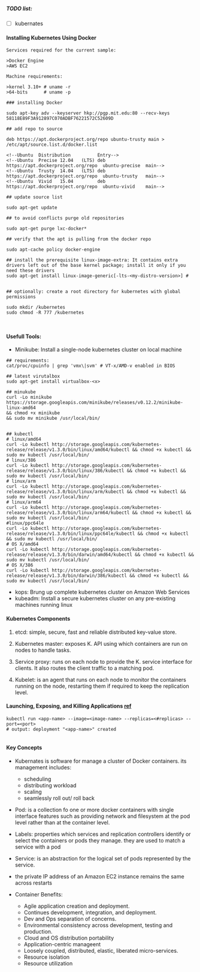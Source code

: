 
##### TODO list:


* [ ] kubernates


#### Installing Kubernetes Using Docker

```
Services required for the current sample:

>Docker Engine
>AWS EC2

Machine requirements:

>kernel 3.10+ # uname -r
>64-bits      # uname -p

### installing Docker

sudo apt-key adv --keyserver hkp://pgp.mit.edu:80 --recv-keys 58118E89F3A912897C070ADBF76221572C52609D

## add repo to source

deb	https://apt.dockerproject.org/repo ubuntu-trusty main > /etc/apt/source.list.d/docker.list

<!--Ubuntu	Distribution          Entry-->
<!--Ubuntu	Precise	12.04	(LTS) deb	https://apt.dockerproject.org/repo	ubuntu-precise	main-->
<!--Ubuntu	Trusty	14.04	(LTS) deb	https://apt.dockerproject.org/repo	ubuntu-trusty	main-->
<!--Ubuntu	Vivid	15.04         deb	https://apt.dockerproject.org/repo	ubuntu-vivid	main-->

## update source list

sudo apt-get update

## to avoid conflicts purge old repositories 

sudo apt-get purge lxc-docker*

## verify that the apt is pulling from the docker repo

sudo apt-cache policy docker-engine

## install the prerequisite linux-image-extra: It contains extra drivers left out of the base kernel package; install it only if you need these drivers
sudo apt-get install linux-image-generic[-lts-<my-distro-version>] #


## optionally: create a root directory for kubernetes with global permissions

sudo mkdir /kubernetes
sudo chmod -R 777 /kubernetes



```

#### Usefull Tools:

* Minikube: Install a single-node kubernetes cluster on local machine
```
## requirements: 
cat/proc/cpuinfo | grep 'vmx\|svm' # VT-x/AMD-v enabled in BIOS

## latest virutalbox
sudo apt-get install virtualbox-<x>

## minukube
curl -Lo minikube https://storage.googleapis.com/minikube/releases/v0.12.2/minikube-linux-amd64 
&& chmod +x minikube 
&& sudo mv minikube /usr/local/bin/


## kubectl
# linux/amd64
curl -Lo kubectl http://storage.googleapis.com/kubernetes-release/release/v1.3.0/bin/linux/amd64/kubectl && chmod +x kubectl && sudo mv kubectl /usr/local/bin/
# linux/386
curl -Lo kubectl http://storage.googleapis.com/kubernetes-release/release/v1.3.0/bin/linux/386/kubectl && chmod +x kubectl && sudo mv kubectl /usr/local/bin/
# linux/arm
curl -Lo kubectl http://storage.googleapis.com/kubernetes-release/release/v1.3.0/bin/linux/arm/kubectl && chmod +x kubectl && sudo mv kubectl /usr/local/bin/
# linux/arm64
curl -Lo kubectl http://storage.googleapis.com/kubernetes-release/release/v1.3.0/bin/linux/arm64/kubectl && chmod +x kubectl && sudo mv kubectl /usr/local/bin/
#linux/ppc64le
curl -Lo kubectl http://storage.googleapis.com/kubernetes-release/release/v1.3.0/bin/linux/ppc64le/kubectl && chmod +x kubectl && sudo mv kubectl /usr/local/bin/
# OS X/amd64 
curl -Lo kubectl http://storage.googleapis.com/kubernetes-release/release/v1.3.0/bin/darwin/amd64/kubectl && chmod +x kubectl && sudo mv kubectl /usr/local/bin/
# OS X/386 
curl -Lo kubectl http://storage.googleapis.com/kubernetes-release/release/v1.3.0/bin/darwin/386/kubectl && chmod +x kubectl && sudo mv kubectl /usr/local/bin/

```
* kops: Brung up complete kubernetes cluster on Amazon Web Services
* kubeadm: Install a secure kubernetes cluster on any pre-existing machines running linux



#### Kubernetes Components

1. etcd: simple, secure, fast and reliable distributed key-value store.

2. Kubernetes master: exposes K. API using which containers are run on nodes to handle tasks. 

3. Service proxy: runs on each node to provide the K. service interface for clients. It also routes the client traffic to a matching pod.

4. Kubelet: is an agent that runs on each node to monitor the containers running on the node, restarting them if required to keep the replication level.


#### Launching, Exposing, and Killing Applications [ref](http://kubernetes.io/docs/user-guide/quick-start/)

```
kubectl run <app-name> --image=<image-name> --replicas=<#replicas> --port=<port> 
# output: deployment "<app-name>" created 


```


 
#### Key Concepts

 * Kubernates is software for manage a cluster of Docker containers.
its management includes:
    * scheduling
    * distributing workload
    * scaling
    * seamlessly roll out/ roll back
 * Pod: is a collection fo one or more docker containers with single interface features such as providing network and filesystem at the  pod level rather than at the container level.
 * Labels: properties which services and replication controllers identify or select the containers or pods they manage. they are used to match a service with a pod
 
 * Service: is an abstraction for the logical set of pods represented by the service.
 
 
 * the private IP address of an Amazon EC2 instance remains the same across restarts
 
 
 * Container Benefits:
    * Agile application creation and deployment.
    * Continues development, integration, and deployment.
    * Dev and Ops separation of concerns.
    * Environmental consistency across development, testing and production.
    * Cloud and OS distribution portability
    * Application-centric manageent
    * Loosely coupled, distributed, elastic, liberated micro-services.
    * Resource isolation
    * Resource utilization
    



####

    